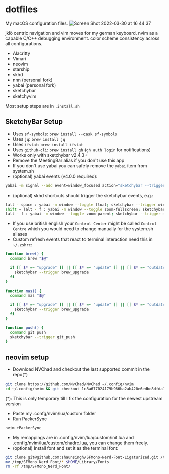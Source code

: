 # dotfiles
My macOS configuration files.
![Screen Shot 2022-03-30 at 16 44 37](https://user-images.githubusercontent.com/22680421/160863687-d7ba7ef5-4001-452d-810d-36e99a75d372.png)

jklö centric navigation and vim moves for my german keyboard.
nvim as a capable C/C++ debugging environment.
color scheme consistency across all configurations.

* Alacritty
* Vimari
* neovim
* starship
* skhd
* nnn (personal fork)
* yabai (personal fork)
* sketchybar
* sketchyvim

Most setup steps are in `.install.sh`

SketchyBar Setup
----------------------
* Uses `sf-symbols`: `brew install --cask sf-symbols`
* Uses `jq`: `brew install jq`
* Uses `ifstat`: `brew install ifstat`
* Uses `github-cli`: `brew install gh` (`gh auth login` for notifications)
* Works only with sketchybar v2.4.3+
* Remove the MeetingBar alias if you don't use this app
* If you don't use yabai you can safely remove the `yabai` item from system.sh
* (optional) yabai events (v4.0.0 required):
```bash
yabai -m signal --add event=window_focused action="sketchybar --trigger window_focus"
```
* (optional) skhd shortcuts should trigger the sketchybar events, e.g.:
```bash
lalt - space : yabai -m window --toggle float; sketchybar --trigger window_focus
shift + lalt - f : yabai -m window --toggle zoom-fullscreen; sketchybar --trigger monocle
lalt - f : yabai -m window --toggle zoom-parent; sketchybar --trigger monocle
```
* If you use british english your `Control Center` might be called  `Control Centre` which you would need to change manually for the system.sh aliases
* Custom refresh events that react to terminal interaction need this in `~/.zshrc`:
```bash
function brew() {
  command brew "$@" 

  if [[ $* =~ "upgrade" ]] || [[ $* =~ "update" ]] || [[ $* =~ "outdated" ]]; then
    sketchybar --trigger brew_upgrade
  fi
}

function mas() {
  command mas "$@" 

  if [[ $* =~ "upgrade" ]] || [[ $* =~ "update" ]] || [[ $* =~ "outdated" ]]; then
    sketchybar --trigger brew_upgrade
  fi
}

function push() {
  command git push
  sketchybar --trigger git_push
}
```

neovim setup
---------------
* Download NVChad and checkout the last supported commit in the repo(*)
```bash
git clone https://github.com/NvChad/NvChad ~/.config/nvim
cd ~/.config/nvim && git checkout 1c8a677024179b966ba2ab420e6edbe8dfda146b
```
(*): This is only temporary till I fix the configuration for the newest upstream version
* Paste my .confg/nvim/lua/custom folder
* Run PackerSync
```bash
nvim +PackerSync
```
* My remappings are in .config/nvim/lua/custom/init.lua and .config/nvim/lua/custom/chadrc.lua, you can change them freely.
* (optional) Install font and set it as the terminal font:
```bash
git clone git@github.com:shaunsingh/SFMono-Nerd-Font-Ligaturized.git /tmp/SFMono_Nerd_Font
mv /tmp/SFMono_Nerd_Font/* $HOME/Library/Fonts
rm -rf /tmp/SFMono_Nerd_Font/
```
